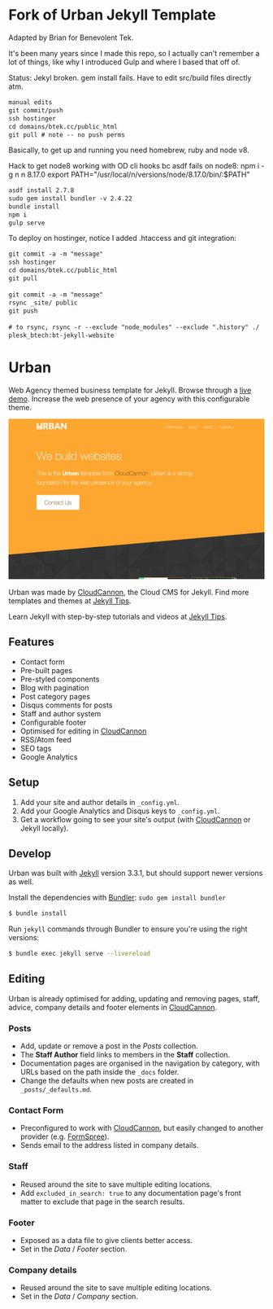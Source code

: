# Fork of Urban Jekyll Template

Adapted by Brian for Benevolent Tek.

It's been many years since I made this repo, so I actually can't remember a lot of things, like why I introduced Gulp
and where I based that off of.

Status: Jekyl broken. gem install fails. Have to edit src/build files directly atm.

```
manual edits
git commit/push
ssh hostinger
cd domains/btek.cc/public_html
git pull # note -- no push perms
```


Basically, to get up and running you need homebrew, ruby and node v8.

Hack to get node8 working with OD cli hooks bc asdf fails on node8:
npm i -g n
n 8.17.0
export PATH="/usr/local/n/versions/node/8.17.0/bin/:$PATH"

```
asdf install 2.7.8
sudo gem install bundler -v 2.4.22
bundle install
npm i
gulp serve
```

To deploy on hostinger, notice I added .htaccess and git integration:

```
git commit -a -m "message"
ssh hostinger
cd domains/btek.cc/public_html
git pull

git commit -a -m "message"
rsync _site/ public
git push

# to rsync, rsync -r --exclude "node_modules" --exclude ".history" ./ plesk_btech:bt-jekyll-website

```


# Urban

Web Agency themed business template for Jekyll. Browse through a [live demo](https://teal-worm.cloudvent.net/).
Increase the web presence of your agency with this configurable theme.

![Urban template screenshot](images/_screenshot.png)

Urban was made by [CloudCannon](http://cloudcannon.com/), the Cloud CMS for Jekyll.
Find more templates and themes at [Jekyll Tips](http://jekyll.tips/templates/).

Learn Jekyll with step-by-step tutorials and videos at [Jekyll Tips](http://jekyll.tips/).

## Features

* Contact form
* Pre-built pages
* Pre-styled components
* Blog with pagination
* Post category pages
* Disqus comments for posts
* Staff and author system
* Configurable footer
* Optimised for editing in [CloudCannon](http://cloudcannon.com/)
* RSS/Atom feed
* SEO tags
* Google Analytics

## Setup

1. Add your site and author details in `_config.yml`.
2. Add your Google Analytics and Disqus keys to `_config.yml`.
3. Get a workflow going to see your site's output (with [CloudCannon](https://app.cloudcannon.com/) or Jekyll locally).

## Develop

Urban was built with [Jekyll](http://jekyllrb.com/) version 3.3.1, but should support newer versions as well.

Install the dependencies with [Bundler](http://bundler.io/): `sudo gem install bundler`

~~~bash
$ bundle install
~~~

Run `jekyll` commands through Bundler to ensure you're using the right versions:

~~~bash
$ bundle exec jekyll serve --livereload
~~~

## Editing

Urban is already optimised for adding, updating and removing pages, staff, advice, company details and footer elements in [CloudCannon](https://app.cloudcannon.com/).

### Posts

* Add, update or remove a post in the *Posts* collection.
* The **Staff Author** field links to members in the **Staff** collection.
* Documentation pages are organised in the navigation by category, with URLs based on the path inside the `_docs` folder.
* Change the defaults when new posts are created in `_posts/_defaults.md`.

### Contact Form

* Preconfigured to work with [CloudCannon](https://app.cloudcannon.com/), but easily changed to another provider (e.g. [FormSpree](https://formspree.io/)).
* Sends email to the address listed in company details.

### Staff

* Reused around the site to save multiple editing locations.
* Add `excluded_in_search: true` to any documentation page's front matter to exclude that page in the search results.

### Footer

* Exposed as a data file to give clients better access.
* Set in the *Data* / *Footer* section.

### Company details

* Reused around the site to save multiple editing locations.
* Set in the *Data* / *Company* section.
